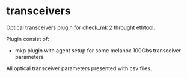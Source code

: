 # transceivers

Optical transceivers plugin for check_mk 2 throught ethtool.

Plugin consist of:
  * mkp plugin with agent setup for some melanox 100Gbs transceiver parameters

All optical transceiver parameters presented with csv files.
